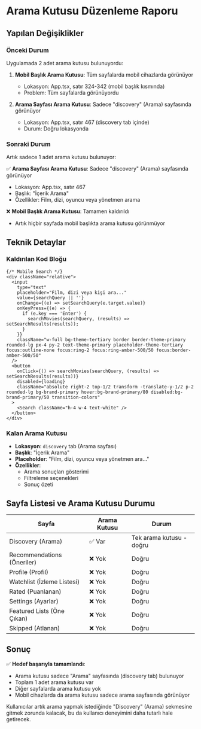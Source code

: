 # Arama Kutusu Düzenleme Raporu

## Yapılan Değişiklikler

### Önceki Durum
Uygulamada 2 adet arama kutusu bulunuyordu:

1. **Mobil Başlık Arama Kutusu**: Tüm sayfalarda mobil cihazlarda görünüyor
   - Lokasyon: App.tsx, satır 324-342 (mobil başlık kısmında)
   - Problem: Tüm sayfalarda görünüyordu

2. **Arama Sayfası Arama Kutusu**: Sadece "discovery" (Arama) sayfasında görünüyor
   - Lokasyon: App.tsx, satır 467 (discovery tab içinde)
   - Durum: Doğru lokasyonda

### Sonraki Durum
Artık sadece 1 adet arama kutusu bulunuyor:

✅ **Arama Sayfası Arama Kutusu**: Sadece "discovery" (Arama) sayfasında görünüyor
   - Lokasyon: App.tsx, satır 467
   - Başlık: "İçerik Arama"
   - Özellikler: Film, dizi, oyuncu veya yönetmen arama

❌ **Mobil Başlık Arama Kutusu**: Tamamen kaldırıldı
   - Artık hiçbir sayfada mobil başlıkta arama kutusu görünmüyor

## Teknik Detaylar

### Kaldırılan Kod Bloğu
```tsx
{/* Mobile Search */}
<div className="relative">
  <input
    type="text"
    placeholder="Film, dizi veya kişi ara..."
    value={searchQuery || ''}
    onChange={(e) => setSearchQuery(e.target.value)}
    onKeyPress={(e) => {
      if (e.key === 'Enter') {
        searchMovies(searchQuery, (results) => setSearchResults(results));
      }
    }}
    className="w-full bg-theme-tertiary border border-theme-primary rounded-lg px-4 py-2 text-theme-primary placeholder-theme-tertiary focus:outline-none focus:ring-2 focus:ring-amber-500/50 focus:border-amber-500/50"
  />
  <button
    onClick={() => searchMovies(searchQuery, (results) => setSearchResults(results))}
    disabled={loading}
    className="absolute right-2 top-1/2 transform -translate-y-1/2 p-2 rounded-lg bg-brand-primary hover:bg-brand-primary/80 disabled:bg-brand-primary/50 transition-colors"
  >
    <Search className="h-4 w-4 text-white" />
  </button>
</div>
```

### Kalan Arama Kutusu
- **Lokasyon**: `discovery` tab (Arama sayfası)
- **Başlık**: "İçerik Arama"
- **Placeholder**: "Film, dizi, oyuncu veya yönetmen ara..."
- **Özellikler**: 
  - Arama sonuçları gösterimi
  - Filtreleme seçenekleri
  - Sonuç özeti

## Sayfa Listesi ve Arama Kutusu Durumu

| Sayfa | Arama Kutusu | Durum |
|-------|-------------|-------|
| Discovery (Arama) | ✅ Var | Tek arama kutusu - doğru |
| Recommendations (Öneriler) | ❌ Yok | Doğru |
| Profile (Profil) | ❌ Yok | Doğru |
| Watchlist (İzleme Listesi) | ❌ Yok | Doğru |
| Rated (Puanlanan) | ❌ Yok | Doğru |
| Settings (Ayarlar) | ❌ Yok | Doğru |
| Featured Lists (Öne Çıkan) | ❌ Yok | Doğru |
| Skipped (Atlanan) | ❌ Yok | Doğru |

## Sonuç

✅ **Hedef başarıyla tamamlandı**:
- Arama kutusu sadece "Arama" sayfasında (discovery tab) bulunuyor
- Toplam 1 adet arama kutusu var
- Diğer sayfalarda arama kutusu yok
- Mobil cihazlarda da arama kutusu sadece arama sayfasında görünüyor

Kullanıcılar artık arama yapmak istediğinde "Discovery" (Arama) sekmesine gitmek zorunda kalacak, bu da kullanıcı deneyimini daha tutarlı hale getirecek.
